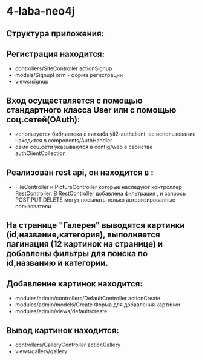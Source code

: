 # 4-laba-neo4j
## Структура приложения:
## Регистрация находится:
- controllers/SiteController actionSignup
- models/SignupForm - форма регистрации
- views/signup

## Вход осуществляется с помощью стандартного класса User или с помощью соц.сетей(OAuth):
- используется библиотека с гитхаба yii2-authclient, ее использование находится в components/AuthHandler
- сами соц.сети указываются в config/web в свойстве authClientCollection

## Реализован rest api, он находится в :
- FileController и PictureController которые наследуют контроллер RestController. В RestController добавлена фильтрация , и запросы POST,PUT,DELETE могут посылать только авторизированные пользователи

## На странице "Галерея" выводятся картинки (id,название,категория), выполняется пагинация (12 картинок на странице) и добавлены фильтры для поиска по id,названию и категории.

## Добавление картинок находится:
- modules/admin/controllers/DefaultController actionCreate 
- modules/admin/models/Create Форма для добавления картинки
- modules/admin/views/default/create 

## Вывод картинок находится:
- controllers/GalleryController actionGallery
- views/gallery/gallery
